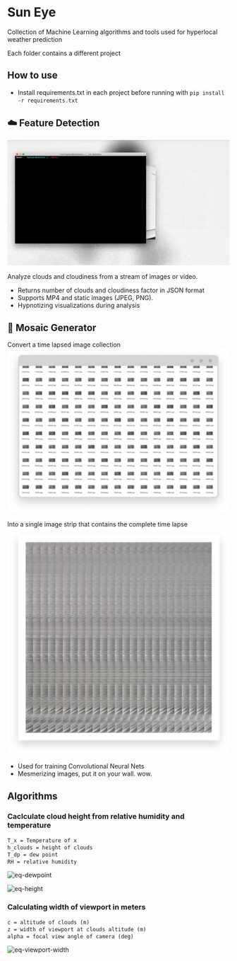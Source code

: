# Sun Eye
Collection of Machine Learning algorithms and tools used for hyperlocal weather prediction

Each folder contains a different project

## How to use

- Install requirements.txt in each project before running with `pip install -r requirements.txt`

## :cloud: Feature Detection

![Preview of Feature Detection](docs/assets/feature-detection-preview.gif)

Analyze clouds and cloudiness from a stream of images or video.
 - Returns number of clouds and cloudiness factor in JSON format
 - Supports MP4 and static images (JPEG, PNG).
 - Hypnotizing visualizations during analysis

## :bento: Mosaic Generator

Convert a time lapsed image collection
![Preview of Feature Detection](docs/assets/mosaic-before.png)

Into a single image strip that contains the complete time lapse
![Preview of Feature Detection](docs/assets/mosaic-result.png)

 - Used for training Convolutional Neural Nets
 - Mesmerizing images, put it on your wall. wow.

## Algorithms

### Caclculate cloud height from relative humidity and temperature
```
T_x = Temperature of x
h_clouds = height of clouds
T_dp = dew point
RH = relative humidity
```
![eq-dewpoint](https://latex.codecogs.com/svg.latex?\Large&space;T_{dp}=T_{air}-\frac{100-RH}{5})

![eq-height](https://latex.codecogs.com/svg.latex?\Large&space;h_{clouds}=\frac{T_{air}-T_{dp}}{0.00802})


### Calculating width of viewport in meters
```
c = altitude of clouds (m)
z = width of viewport at clouds altitude (m)
alpha = focal view angle of camera (deg)
```

![eq-viewport-width](https://latex.codecogs.com/svg.latex?\Large&space;z=\frac{c*tan(\alpha)}{2})
